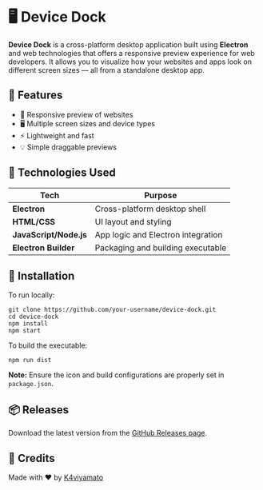 <!DOCTYPE html>
<html lang="en">
<head>
  <meta charset="UTF-8" />
  <meta name="viewport" content="width=device-width, initial-scale=1.0"/>
  
</head>
<body>

  <h1>🖥️ Device Dock</h1>

  <p><strong>Device Dock</strong> is a cross-platform desktop application built using <strong>Electron</strong> and web technologies that offers a responsive preview experience for web developers. It allows you to visualize how your websites and apps look on different screen sizes — all from a standalone desktop app.</p>

  <h2>🧩 Features</h2>
  <ul>
    <li>🔄 Responsive preview of websites</li>
    <li>🖥️ Multiple screen sizes and device types</li>
    <li>⚡ Lightweight and fast</li>
    <li>💡 Simple draggable previews</li>
  </ul>

  <h2>🚀 Technologies Used</h2>
  <table>
    <thead>
      <tr>
        <th>Tech</th>
        <th>Purpose</th>
      </tr>
    </thead>
    <tbody>
      <tr>
        <td><strong>Electron</strong></td>
        <td>Cross-platform desktop shell</td>
      </tr>
      <tr>
        <td><strong>HTML/CSS</strong></td>
        <td>UI layout and styling</td>
      </tr>
      <tr>
        <td><strong>JavaScript/Node.js</strong></td>
        <td>App logic and Electron integration</td>
      </tr>
      <tr>
        <td><strong>Electron Builder</strong></td>
        <td>Packaging and building executable</td>
      </tr>
    </tbody>
  </table>

  <h2>📁 Installation</h2>
  <p>To run locally:</p>
  <pre><code>git clone https://github.com/your-username/device-dock.git
cd device-dock
npm install
npm start</code></pre>

  <p>To build the executable:</p>
  <pre><code>npm run dist</code></pre>

  <p><strong>Note:</strong> Ensure the icon and build configurations are properly set in <code>package.json</code>.</p>

  <h2>📦 Releases</h2>
  <p>Download the latest version from the <a href="https://github.com/K4viyamato/Device-dock/releases/tag/v1.0.0">GitHub Releases page</a>.</p>

  <h2>🙌 Credits</h2>
  <p>Made with ❤️ by <a href="https://github.com/K4viyamato">K4viyamato</a></p>

</body>
</html>
